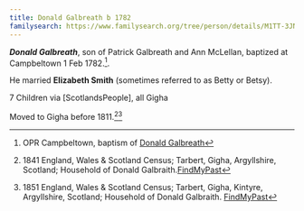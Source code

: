 ```yaml
---
title: Donald Galbreath b 1782
familysearch: https://www.familysearch.org/tree/person/details/M1TT-3JN
---
```

***Donald Galbreath***, son of Patrick Galbreath and Ann McLellan, baptized at Campbeltown 1 Feb 1782.[^birth].

He married **Elizabeth Smith** (sometimes referred to as Betty or Betsy).

7 Children via [ScotlandsPeople], all Gigha

Moved to Gigha before 1811.[^census1841][^census1851]

[^birth]: OPR Campbeltown, baptism of [Donald Galbreath](/sources/opr-campbeltown-births.md#1782-02-01-donald-galbreath)

[^census1841]: 1841 England, Wales & Scotland Census; Tarbert, Gigha, Argyllshire, Scotland; Household of Donald Galbraith.[FindMyPast](https://www.findmypast.com/transcript?id=GBC/1841/0016658454&expand=true)
[^census1851]: 1851 England, Wales & Scotland Census; Tarbert, Gigha, Kintyre, Argyllshire, Scotland; Household of Donald Galbraith. [FindMyPast](https://www.findmypast.com/transcript?id=GBC/1851/0019322031&expand=true)
